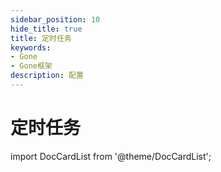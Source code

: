 ```yaml
---
sidebar_position: 10
hide_title: true
title: 定时任务
keywords:
- Gone
- Gone框架
description: 配置
---
```


# 定时任务


import DocCardList from '@theme/DocCardList';

<DocCardList />